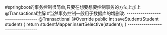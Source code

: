 #springboot的事务控制很简单,只要在想要想要控制事务的方法上加上@Transactional注解
#当然事务控制一般用于数据库的增删改.
	---------------------------------
	@Transactional
    @Override
    public int saveStudent(Student student) {
        return studentMapper.insertSelective(student);
    }
	---------------------------------
